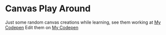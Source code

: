 # Canvas Play Around
Just some random canvas creations while learning, see them working at [My Codepen](https://github.io/henryz00/Canvas-Play-Around)
Edit them on [My Codepen](https://codepen.io/henryz00/)